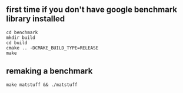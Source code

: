 ## first time if you don't have google benchmark library installed

```
cd benchmark
mkdir build
cd build
cmake .. -DCMAKE_BUILD_TYPE=RELEASE
make
```


## remaking a benchmark
```
make matstuff && ./matstuff
```
